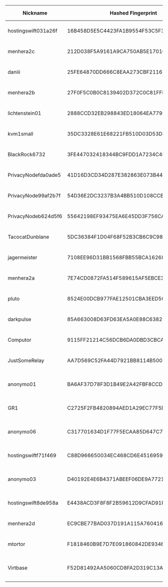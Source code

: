 | Nickname |  Hashed Fingerprint	| Or Addresses | Contact | Running | Flags | Last Seen | First Seen | Last Restarted | Advertised Bandwidth | Platform | Version | Version Status | Recommended Version | Verified hostnames | Exit policy |
|---|---|---|---|---|---|---|---|---|---|---|---|---|---|---|---|
|hostingswift031a26f | 16B458D5E5C4423FA1B9554F53C5F3958190E4A4 | ["208.73.202.44:9001","[2604:a00:50:b5:216:3eff:fe30:96df]:9001"] | admin@hostingswift.com | true | Running, V2Dir, Valid | 2025-10-22 15:00:00 | 2025-10-22 05:00:00 | 2025-10-22 04:10:28 | 0 | Tor 0.4.8.17 on Linux | 0.4.8.17 | recommended | true | ["r1.dnsdigi.com"] | ["reject *:*"]|
|menhera2c | 212D038F5A9161A9CA750AB5E1701CF7D34DFE5C | ["43.228.174.251:9003","[2402:3160:f00::1002]:9003"] | Menhera.org <board at menhera dot com> | true | Running, V2Dir, Valid | 2025-10-22 15:00:00 | 2025-10-22 11:00:00 | 2025-10-22 09:43:42 | 0 | Tor 0.4.8.19 on Linux | 0.4.8.19 | recommended | true | ["relay2.tor.menhera.org"] | ["reject *:*"]|
|daniii | 25FE64870DD666C8EAA273CBF2116516E727A71B | ["91.186.51.88:9003"] | fuck.off@gmail.com | true | Running, V2Dir, Valid | 2025-10-22 15:00:00 | 2025-10-22 15:00:00 | 2025-10-22 13:58:56 | 0 | Tor 0.4.8.10 on Linux | 0.4.8.10 | recommended | true | N/A | ["reject *:*"]|
|menhera2b | 27F0F5C0B0C8139402D372C0C81FFF846D0CBD1D | ["43.228.174.251:9002","[2402:3160:f00::1002]:9002"] | Menhera.org <board at menhera dot com> | true | Running, V2Dir, Valid | 2025-10-22 15:00:00 | 2025-10-22 12:00:00 | 2025-10-22 09:43:42 | 0 | Tor 0.4.8.19 on Linux | 0.4.8.19 | recommended | true | N/A | ["reject *:*"]|
|lichtenstein01 | 2888CCD32EB298843ED18064EA779959785ED17C | ["84.168.118.121:443"] | contact@janic.dev | true | Running, V2Dir, Valid | 2025-10-22 15:00:00 | 2025-10-22 12:00:00 | 2025-10-22 11:21:34 | 0 | Tor 0.4.8.16 on Linux | 0.4.8.16 | recommended | true | ["p54a87679.dip0.t-ipconnect.de"] | ["reject *:*"]|
|kvm1small | 35DC3328E61E68221FB510D03D53DC660FD2CD1C | ["145.79.1.246:443","[2a02:4780:2d:b981::1]:443"] | vincentrex@flounderfantasy.com | true | Running, Valid | 2025-10-22 15:00:00 | 2025-10-22 05:00:00 | 2025-10-22 04:32:36 | 0 | Tor 0.4.8.19 on Linux | 0.4.8.19 | recommended | true | ["srv822974.hstgr.cloud"] | ["reject *:*"]|
|BlackRock6732 | 3FE447032418344BC9FDD1A7234C4DAA1586CC41 | ["38.148.147.164:9001"] | Random Person nobody@tor.org | true | Running, V2Dir, Valid | 2025-10-22 15:00:00 | 2025-10-22 11:00:00 | 2025-10-22 10:47:36 | 0 | Tor 0.4.8.14 on Linux | 0.4.8.14 | recommended | true | ["38-148-147-164.dyn.vnetfiber.com"] | ["reject *:*"]|
|PrivacyNodefda0ade5 | 41D16D3CD34D287E382863E073B446CB9CE8995B | ["45.137.99.248:9001"] | privacy@example.com | true | Running, V2Dir, Valid | 2025-10-22 15:00:00 | 2025-10-22 04:00:00 | 2025-10-22 03:26:36 | 0 | Tor 0.4.8.19 on Linux | 0.4.8.19 | recommended | true | N/A | ["reject *:*"]|
|PrivacyNode99af2b7f | 54D36E2DC3237B3A4BB510D108CCB1F35FAF7F47 | ["93.113.25.164:9001"] | privacy@example.com | true | Running, V2Dir, Valid | 2025-10-22 15:00:00 | 2025-10-22 04:00:00 | 2025-10-22 03:26:12 | 0 | Tor 0.4.8.19 on Linux | 0.4.8.19 | recommended | true | N/A | ["reject *:*"]|
|PrivacyNodeb624d5f6 | 55642198EF93475EA6E45DD3F756CA828CD065C3 | ["82.153.138.135:9001"] | privacy@example.com | true | Running, V2Dir, Valid | 2025-10-22 15:00:00 | 2025-10-22 04:00:00 | 2025-10-22 03:24:15 | 0 | Tor 0.4.8.19 on Linux | 0.4.8.19 | recommended | true | N/A | ["reject *:*"]|
|TacocatDunblane | 5DC36384F1D04F68F52B3CB6C9C9839A12678677 | ["207.81.90.70:443","[2001:569:51fc:6701:2204:656e:ea0b:feed]:443"] | tacocatTor[at]protonmail[dot]com | true | Running, V2Dir, Valid | 2025-10-22 15:00:00 | 2025-10-22 03:00:00 | 2025-10-22 02:37:05 | 0 | Tor 0.4.8.19 on Linux | 0.4.8.19 | recommended | true | ["d207-81-90-70.bchsia.telus.net"] | ["reject *:*"]|
|jagermeister | 7108EE96D31BB1568FBB55BCA1626844CF5C979F | ["194.147.95.193:443"] | N/A | true | Running, V2Dir, Valid | 2025-10-22 15:00:00 | 2025-10-22 10:00:00 | 2025-10-22 08:56:23 | 0 | Tor 0.4.8.19 on Linux | 0.4.8.19 | recommended | true | N/A | ["reject *:*"]|
|menhera2a | 7E74CD0872FA514F589615AF5EBCE36F6E7D7A80 | ["43.228.174.251:9001","[2402:3160:f00::1002]:9001"] | Menhera.org <board at menhera dot com> | true | Running, V2Dir, Valid | 2025-10-22 15:00:00 | 2025-10-22 11:00:00 | 2025-10-22 09:43:42 | 0 | Tor 0.4.8.19 on Linux | 0.4.8.19 | recommended | true | ["relay2.tor.menhera.org"] | ["reject *:*"]|
|pluto | 8524E00DCB977FAE12501CBA3EED5C2AA75DFFA2 | ["94.140.115.61:443"] | supersayin1888@gmail.com | true | Running, V2Dir, Valid | 2025-10-22 15:00:00 | 2025-10-22 03:00:00 | 2025-10-22 02:23:46 | 0 | Tor 0.4.8.19 on Linux | 0.4.8.19 | recommended | true | N/A | ["reject *:*"]|
|darkpulse | 85A663008D63FD63EA5A0E88C63823B2164F5DA2 | ["50.5.65.37:9001"] | threathunter25@protonmail.com | true | Running, Valid | 2025-10-22 15:00:00 | 2025-10-22 09:00:00 | 2025-10-22 08:00:48 | 0 | Tor 0.4.8.19 on Linux | 0.4.8.19 | recommended | true | ["ip-50-5-65-37.dynamic.fuse.net"] | ["reject *:*"]|
|Computor | 9115FF21214C56DCB6DA0DBD3CBCAEA5A96FDF77 | ["78.141.239.225:6482","[2a05:f480:1000:753:5400:3ff:fe3f:ccdf]:6482"] | webmaster@computerm.net | false | Running, V2Dir, Valid | 2025-10-22 14:00:00 | 2025-10-22 01:00:00 | 2025-10-22 14:24:39 | 0 | Tor 0.4.8.16 on Linux | 0.4.8.16 | recommended | true | ["computerm.net"] | ["reject *:*"]|
|JustSomeRelay | AA7D569C52FA44D7921BB8114B50044E80D179F8 | ["73.116.131.165:9001"] | N/A | true | Running, V2Dir, Valid | 2025-10-22 15:00:00 | 2025-10-22 02:00:00 | 2025-10-22 00:39:19 | 21504 | Tor 0.4.8.18 on Linux | 0.4.8.18 | recommended | true | ["c-73-116-131-165.hsd1.ca.comcast.net"] | ["reject *:*"]|
|anonymo01 | BA6AF37D78F3D1B49E2A42FBF8CCD46E9BD9C334 | ["185.156.174.246:443"] | N/A | true | Fast, Running, V2Dir, Valid | 2025-10-22 15:00:00 | 2025-10-22 09:00:00 | 2025-10-22 08:18:15 | 132096 | Tor 0.4.8.19 on Linux | 0.4.8.19 | recommended | true | N/A | ["reject *:*"]|
|GR1 | C2725F2FB4820894AED1A29EC77F5D976FBB2695 | ["31.59.121.178:9001"] | quack_askew590@simplelogin.com | true | Running, V2Dir, Valid | 2025-10-22 15:00:00 | 2025-10-22 14:00:00 | 2025-10-22 13:42:08 | 0 | Tor 0.4.8.17 on Linux | 0.4.8.17 | recommended | true | N/A | ["reject *:*"]|
|anonymo06 | C317701634D1F77F5ECAA85D647C7434B1999716 | ["185.156.174.238:443"] | N/A | true | Fast, Running, V2Dir, Valid | 2025-10-22 15:00:00 | 2025-10-22 09:00:00 | 2025-10-22 08:23:15 | 264192 | Tor 0.4.8.19 on Linux | 0.4.8.19 | recommended | true | N/A | ["reject *:*"]|
|hostingswiftf71f469 | C88D966650034EC468CD6E45169598101529BCD2 | ["69.164.255.52:9001","[2604:a00:101:e:216:3eff:fe30:96e0]:9001"] | admin@hostingswift.com | true | Running, V2Dir, Valid | 2025-10-22 15:00:00 | 2025-10-22 05:00:00 | 2025-10-22 04:11:03 | 0 | Tor 0.4.8.17 on Linux | 0.4.8.17 | recommended | true | ["r2.dnsdigi.com"] | ["reject *:*"]|
|anonymo03 | D40192E4E6B4371ABEEF06DE9A7721AEEAD51590 | ["185.156.174.254:443"] | N/A | true | Fast, Running, V2Dir, Valid | 2025-10-22 15:00:00 | 2025-10-22 09:00:00 | 2025-10-22 08:21:37 | 134144 | Tor 0.4.8.19 on Linux | 0.4.8.19 | recommended | true | N/A | ["reject *:*"]|
|hostingswift8de958a | E4438ACD3F8F8F2B59612D9CFAD91F59572E6937 | ["69.164.249.216:9001","[2604:a00:2df0:2:216:3eff:fe30:96e8]:9001"] | admin@hostingswift.com | true | Running, V2Dir, Valid | 2025-10-22 15:00:00 | 2025-10-22 05:00:00 | 2025-10-22 04:11:31 | 0 | Tor 0.4.8.17 on Linux | 0.4.8.17 | recommended | true | ["r3.dnsdigi.com"] | ["reject *:*"]|
|menhera2d | EC9CBE77BAD037D191A115A760416EC0E97B83D2 | ["43.228.174.251:9004","[2402:3160:f00::1002]:9004"] | Menhera.org <board at menhera dot com> | true | Running, V2Dir, Valid | 2025-10-22 15:00:00 | 2025-10-22 11:00:00 | 2025-10-22 09:43:42 | 0 | Tor 0.4.8.19 on Linux | 0.4.8.19 | recommended | true | ["relay2.tor.menhera.org"] | ["reject *:*"]|
|mtortor | F1818460B9E7D7E091860842DE93467F9CA2218D | ["222.227.188.186:9001"] | g@8.com | true | Running, V2Dir, Valid | 2025-10-22 15:00:00 | 2025-10-22 09:00:00 | 2025-10-22 08:21:21 | 65536 | Tor 0.4.8.19 on Linux | 0.4.8.19 | recommended | true | ["KHP222227188186.ppp-bb.dion.ne.jp"] | ["reject *:*"]|
|Virtbase | F52D81492AA5060CD8FA2D319C13A039FE41EDDF | ["45.142.183.150:443"] | Virtbase <abuse@virtbase.com> email:abuse[]virtbase.com abuse:abuse[]virtbase.com url:virtbase.com | true | Running, Valid | 2025-10-22 15:00:00 | 2025-10-22 15:00:00 | 2025-10-22 14:22:40 | 0 | Tor 0.4.8.16 on Linux | 0.4.8.16 | recommended | true | ["tor-relay-1.virtbase.com"] | ["reject *:*"]|
